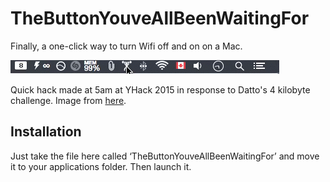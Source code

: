 # TheButtonYouveAllBeenWaitingFor
Finally, a one-click way to turn Wifi off and on on a Mac.

![alt tag](usage.gif)

Quick hack made at 5am at YHack 2015 in response to Datto's 4 kilobyte challenge. Image from [here](http://www.flaticon.com/free-icon/weightlifter-frontal-silhouette_55259).

## Installation

Just take the file here called ‘TheButtonYouveAllBeenWaitingFor’ and move it to your applications folder. Then launch it.